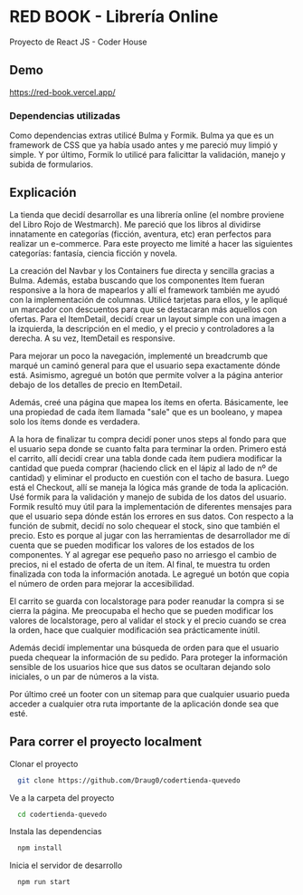 # RED BOOK - Librería Online

Proyecto de React JS - Coder House

## Demo

<https://red-book.vercel.app/>

### Dependencias utilizadas

Como dependencias extras utilicé Bulma y Formik. Bulma ya que es un framework de CSS que ya había usado antes y me pareció muy limpió y simple. Y por último, Formik lo utilicé para falicittar la validación, manejo y subida de formularios.

## Explicación

La tienda que decidí desarrollar es una librería online (el nombre proviene del Libro Rojo de Westmarch). Me pareció que los libros al dividirse innatamente en categorías (ficción, aventura, etc) eran perfectos para realizar un e-commerce. Para este proyecto me limité a hacer las siguientes categorías: fantasía, ciencia ficción y novela.

La creación del Navbar y los Containers fue directa y sencilla gracias a Bulma. Además, estaba buscando que los componentes Item fueran responsive a la hora de mapearlos y allí el framework también me ayudó con la implementación de columnas. Utilicé tarjetas para ellos, y le apliqué un marcador con descuentos para que se destacaran más aquellos con ofertas. Para el ItemDetail, decidí crear un layout simple con una imagen a la izquierda, la descripción en el medio, y el precio y controladores a la derecha. A su vez, ItemDetail es responsive.

Para mejorar un poco la navegación, implementé un breadcrumb que marqué un caminó general para que el usuario sepa exactamente dónde está. Asimismo, agregué un botón que permite volver a la página anterior debajo de los detalles de precio en ItemDetail.

Además, creé una página que mapea los ítems en oferta. Básicamente, lee una propiedad de cada ítem llamada "sale" que es un booleano, y mapea solo los ítems donde es verdadera.

A la hora de finalizar tu compra decidí poner unos steps al fondo para que el usuario sepa donde se cuanto falta para terminar la orden. Primero está el carrito, allí decidí crear una tabla donde cada ítem pudiera modificar la cantidad que pueda comprar (haciendo click en el lápiz al lado de nº de cantidad) y eliminar el producto en cuestión con el tacho de basura. Luego está el Checkout, allí se maneja la lógica más grande de toda la aplicación. Usé formik para la validación y manejo de subida de los datos del usuario. Formik resultó muy útil para la implementación de diferentes mensajes para que el usuario sepa dónde están los errores en sus datos. Con respecto a la función de submit, decidí no solo chequear el stock, sino que también el precio. Esto es porque al jugar con las herramientas de desarrollador me dí cuenta que se pueden modificar los valores de los estados de los componentes. Y al agregar ese pequeño paso no arriesgo el cambio de precios, ni el estado de oferta de un ítem. Al final, te muestra tu orden finalizada con toda la información anotada. Le agregué un botón que copia el número de orden para mejorar la accesibilidad.

El carrito se guarda con localstorage para poder reanudar la compra si se cierra la página. Me preocupaba el hecho que se pueden modificar los valores de localstorage, pero al validar el stock y el precio cuando se crea la orden, hace que cualquier modificación sea prácticamente inútil.

Además decidí implementar una búsqueda de orden para que el usuario pueda chequear la información de su pedido. Para proteger la información sensible de los usuarios hice que sus datos se ocultaran dejando solo iniciales, o un par de números a la vista.

Por último creé un footer con un sitemap para que cualquier usuario pueda acceder a cualquier otra ruta importante de la aplicación donde sea que esté.

## Para correr el proyecto localment

Clonar el proyecto

```bash
  git clone https://github.com/Draug0/codertienda-quevedo
```

Ve a la carpeta del proyecto

```bash
  cd codertienda-quevedo
```

Instala las dependencias

```bash
  npm install
```

Inicia el servidor de desarrollo

```bash
  npm run start
```
